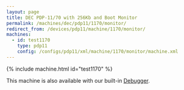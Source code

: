 ```yaml
---
layout: page
title: DEC PDP-11/70 with 256Kb and Boot Monitor
permalink: /machines/dec/pdp11/1170/monitor/
redirect_from: /devices/pdp11/machine/1170/monitor/
machines:
  - id: test1170
    type: pdp11
    config: /configs/pdp11/xml/machine/1170/monitor/machine.xml
---
```


{% include machine.html id="test1170" %}

This machine is also available with our built-in [Debugger](debugger/).
